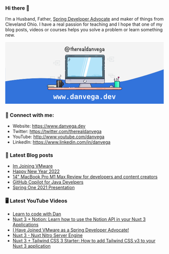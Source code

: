 ### Hi there 👋

I’m a Husband, Father, [Spring Developer Advocate](https://tanzu.vmware.com/developer/advocates/) and maker of things from Cleveland Ohio. I have a real passion for teaching and I hope that one of my blog posts, videos or courses helps you solve a problem or learn something new.

![Profile Header](./github_profile_header.png)

### 🤝 Connect with me:

- Website: https://www.danvega.dev
- Twitter: https://twitter.com/therealdanvega
- YouTube: http://www.youtube.com/danvega
- LinkedIn: https://www.linkedin.com/in/danvega

### 📝 Latest Blog posts

<!-- BLOG-POST-LIST:START -->
- [Im Joining VMware](https://www.danvega.dev/blog/2022/01/24/undefined)
- [Happy New Year 2022](https://www.danvega.dev/blog/2022/01/01/happy-new-year-2022)
- [14&quot; MacBook Pro M1 Max Review for developers and content creators](https://www.danvega.dev/blog/2021/11/15/macbook-pro-m1-max-review)
- [GitHub Copilot for Java Develpers](https://www.danvega.dev/blog/2021/11/08/github-copilot-java-developers)
- [Spring One 2021 Presentation](https://www.danvega.dev/blog/2021/08/30/spring-one-2021)
<!-- BLOG-POST-LIST:END -->

### 🖥 Latest YouTube Videos

<!-- YOUTUBE:START -->
- [Learn to code with Dan](https://www.youtube.com/watch?v=PFfKxl5j8xM)
- [Nuxt 3 + Notion: Learn how to use the Notion API in your Nuxt 3 Applications](https://www.youtube.com/watch?v=JvNhGu5ELgs)
- [I Have Joined VMware as a Spring Developer Advocate!](https://www.youtube.com/watch?v=TYXdX-EakG8)
- [Nuxt 3 - Nuxt Nitro Server Engine](https://www.youtube.com/watch?v=FeKleFJkKNY)
- [Nuxt 3 + Tailwind CSS 3 Starter: How to add Tailwind CSS v3 to your Nuxt 3 application](https://www.youtube.com/watch?v=0oE2r51HyF0)
<!-- YOUTUBE:END -->
